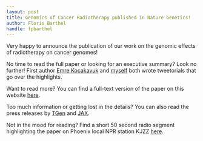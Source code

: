 ```yaml
---
layout: post
title: Genomics of Cancer Radiotherapy published in Nature Genetics!
author: Floris Barthel
handle: fpbarthel
---
```


Very happy to announce the publication of our work on the genomic effects of radiotherapy on cancer genomes!

No time to read the full paper or looking for an executive summary? Look no further! First author [Emre Kocakavuk](https://twitter.com/ekocakavuk/status/1398073811241668609) and [myself](https://twitter.com/florisbarthel/status/1397932407936798723) both wrote tweetorials that go over the highlights. 

Want to read more? You can find a full-text version of the paper on this website [here](/publications/natgen-rtscars/).

Too much information or getting lost in the details? You can also read the press releases by [TGen](https://www.tgen.org/news/2021/may/27/radiation-therapy-cancer-biomarker/) and [JAX](https://www.jax.org/news-and-insights/2021/may/measuring-the-effects-of-radiotherapy-on-cancer).

Not in the mood for reading? Find a short 50 second radio segment highlighting the paper on Phoenix local NPR station KJZZ [here](https://kjzz.org/content/1687233/study-suggests-why-radiation-therapy-can-lose-potency-cancer-patients).